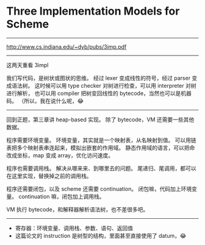 # Three Implementation Models for Scheme

---

http://www.cs.indiana.edu/~dyb/pubs/3imp.pdf

---

这两天重看 3impl

我们写代码，是树状或图状的思维。
经过 lexer 变成线性的符号，经过 parser 变成语法树。
这时候可以用 type checker 对树进行检查，可以用 interpreter 对树进行解析，
也可以用 compiler 把树变回线性的 bytecode，当然也可以是机器码。
（所以，我在说什么呢，😂

---

回到正题，第三章讲 heap-based 实现。
除了 bytecode，VM 还需要一些其他数据。

程序需要环境变量。
环境变量，其实就是一个映射表，从名映射到值。
可以用链表把多个映射表串连起来，模拟出嵌套的作用域。
静态作用域的语言，可以把命改成坐标，map 变成 array，优化访问速度。

程序也需要调用栈。
解决从哪来来、到哪里去的问题。
尾递归、尾调用，都可以在这里实现，替换掉之前的调用栈。

程序还需要闭包，以及 scheme 还需要 continuation。
闭包嘛，代码加上环境变量。
continuation 嘛，闭包加上调用栈。

VM 执行 bytecode，和解释器解析语法树，也不差很多吧。

---

- 寄存器：环境变量、调用栈、参数、语句、返回值
- 这篇论文的 instruction 是树型的结构，里面甚至直接使用了 datum，😂


